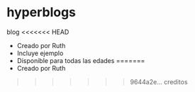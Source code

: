# hyperblogs
blog
<<<<<<< HEAD
* Creado por Ruth
* Incluye ejemplo
* Disponible para todas las edades
=======
* Creado por Ruth
>>>>>>> 9644a2e... creditos

